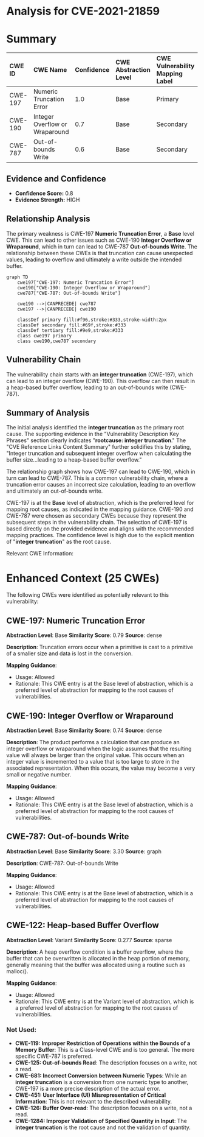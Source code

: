 # Analysis for CVE-2021-21859

# Summary
| CWE ID  | CWE Name                                                        | Confidence | CWE Abstraction Level | CWE Vulnerability Mapping Label | CWE-Vulnerability Mapping Notes |
| :-------- | :-------------------------------------------------------------- | :--------- | :---------------------- | :------------------------------ | :------------------------------ |
| CWE-197   | Numeric Truncation Error                                      | 1.0        | Base                    | Primary                       | Allowed                       |
| CWE-190   | Integer Overflow or Wraparound                                | 0.7        | Base                    | Secondary                       | Allowed                       |
| CWE-787   | Out-of-bounds Write                                           | 0.6        | Base                    | Secondary                       | Allowed                       |

## Evidence and Confidence

*   **Confidence Score:** 0.8
*   **Evidence Strength:** HIGH

## Relationship Analysis
The primary weakness is CWE-197 **Numeric Truncation Error**, a **Base** level CWE. This can lead to other issues such as CWE-190 **Integer Overflow or Wraparound**, which in turn can lead to CWE-787 **Out-of-bounds Write**. The relationship between these CWEs is that truncation can cause unexpected values, leading to overflow and ultimately a write outside the intended buffer.

```mermaid
graph TD
    cwe197["CWE-197: Numeric Truncation Error"]
    cwe190["CWE-190: Integer Overflow or Wraparound"]
    cwe787["CWE-787: Out-of-bounds Write"]

    cwe190 -->|CANPRECEDE| cwe787
    cwe197 -->|CANPRECEDE| cwe190

    classDef primary fill:#f96,stroke:#333,stroke-width:2px
    classDef secondary fill:#69f,stroke:#333
    classDef tertiary fill:#9e9,stroke:#333
    class cwe197 primary
    class cwe190,cwe787 secondary
```

## Vulnerability Chain
The vulnerability chain starts with an **integer truncation** (CWE-197), which can lead to an integer overflow (CWE-190). This overflow can then result in a heap-based buffer overflow, leading to an out-of-bounds write (CWE-787).

## Summary of Analysis
The initial analysis identified the **integer truncation** as the primary root cause. The supporting evidence in the "Vulnerability Description Key Phrases" section clearly indicates "**rootcause: integer truncation**." The "CVE Reference Links Content Summary" further solidifies this by stating, "Integer truncation and subsequent integer overflow when calculating the buffer size...leading to a heap-based buffer overflow."

The relationship graph shows how CWE-197 can lead to CWE-190, which in turn can lead to CWE-787. This is a common vulnerability chain, where a truncation error causes an incorrect size calculation, leading to an overflow and ultimately an out-of-bounds write.

CWE-197 is at the **Base** level of abstraction, which is the preferred level for mapping root causes, as indicated in the mapping guidance. CWE-190 and CWE-787 were chosen as secondary CWEs because they represent the subsequent steps in the vulnerability chain.
The selection of CWE-197 is based directly on the provided evidence and aligns with the recommended mapping practices. The confidence level is high due to the explicit mention of "**integer truncation**" as the root cause.

Relevant CWE Information:

# Enhanced Context (25 CWEs)
The following CWEs were identified as potentially relevant to this vulnerability:

## CWE-197: Numeric Truncation Error
**Abstraction Level**: Base
**Similarity Score**: 0.79
**Source**: dense

**Description**:
Truncation errors occur when a primitive is cast to a primitive of a smaller size and data is lost in the conversion.

**Mapping Guidance**:
- Usage: Allowed
- Rationale: This CWE entry is at the Base level of abstraction, which is a preferred level of abstraction for mapping to the root causes of vulnerabilities.

## CWE-190: Integer Overflow or Wraparound
**Abstraction Level**: Base
**Similarity Score**: 0.74
**Source**: dense

**Description**:
The product performs a calculation that can produce an integer overflow or wraparound when the logic assumes that the resulting value will always be larger than the original value. This occurs when an integer value is incremented to a value that is too large to store in the associated representation. When this occurs, the value may become a very small or negative number.

**Mapping Guidance**:
- Usage: Allowed
- Rationale: This CWE entry is at the Base level of abstraction, which is a preferred level of abstraction for mapping to the root causes of vulnerabilities.

## CWE-787: Out-of-bounds Write
**Abstraction Level**: Base
**Similarity Score**: 3.30
**Source**: graph

**Description**:
CWE-787: Out-of-bounds Write

**Mapping Guidance**:
- Usage: Allowed
- Rationale: This CWE entry is at the Base level of abstraction, which is a preferred level of abstraction for mapping to the root causes of vulnerabilities.

## CWE-122: Heap-based Buffer Overflow
**Abstraction Level**: Variant
**Similarity Score**: 0.277
**Source**: sparse

**Description**:
A heap overflow condition is a buffer overflow, where the buffer that can be overwritten is allocated in the heap portion of memory, generally meaning that the buffer was allocated using a routine such as malloc().

**Mapping Guidance**:
- Usage: Allowed
- Rationale: This CWE entry is at the Variant level of abstraction, which is a preferred level of abstraction for mapping to the root causes of vulnerabilities.

### Not Used:

*   **CWE-119: Improper Restriction of Operations within the Bounds of a Memory Buffer**: This is a Class-level CWE and is too general. The more specific CWE-787 is preferred.
*   **CWE-125: Out-of-bounds Read**: The description focuses on a write, not a read.
*   **CWE-681: Incorrect Conversion between Numeric Types**: While an **integer truncation** is a conversion from one numeric type to another, CWE-197 is a more precise description of the actual error.
*   **CWE-451: User Interface (UI) Misrepresentation of Critical Information**: This is not relevant to the described vulnerability.
*   **CWE-126: Buffer Over-read**: The description focuses on a write, not a read.
*   **CWE-1284: Improper Validation of Specified Quantity in Input**: The **integer truncation** is the root cause and not the validation of quantity.